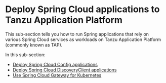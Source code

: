 # Deploy Spring Cloud applications to Tanzu Application Platform

This sub-section tells you how to run Spring applications that rely on various Spring Cloud services
as workloads on Tanzu Application Platform (commonly known as TAP).

In this sub-section:

- [Deploy Spring Cloud Config applications](deploy-spring-cloud-config-apps.hbs.md)
- [Deploy Spring Cloud DiscoveryClient applications](deploy-spring-cloud-discoveryclient-apps.hbs.md)
- [Use Spring Cloud Gateway for Kubernetes](use-spring-cloud-gateway-kubernetes.hbs.md)
